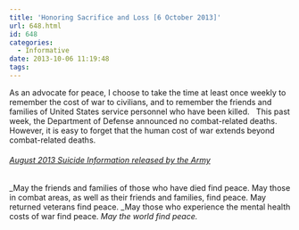 ```yaml
---
title: 'Honoring Sacrifice and Loss [6 October 2013]'
url: 648.html
id: 648
categories:
  - Informative
date: 2013-10-06 11:19:48
tags:
---
```


As an advocate for peace, I choose to take the time at least once weekly to remember the cost of war to civilians, and to remember the friends and families of United States service personnel who have been killed.   This past week, the Department of Defense announced no combat-related deaths.   However, it is easy to forget that the human cost of war extends beyond combat-related deaths.

###### [August 2013 Suicide Information released by the Army](http://www.defense.gov//releases/release.aspx?releaseid=16290)

_May the friends and families of those who have died find peace. May those in combat areas, as well as their friends and families, find peace. May returned veterans find peace. _May those who experience the mental health costs of war find peace. _May the world find peace._